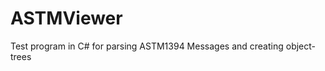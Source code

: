 ASTMViewer
==========

Test program  in C# for parsing ASTM1394 Messages and creating object-trees 

